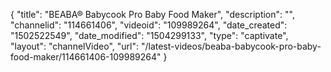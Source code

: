 {
    "title": "BEABA&reg; Babycook Pro Baby Food Maker",
    "description": "",
    "channelid": "114661406",
    "videoid": "109989264",
    "date_created": "1502522549",
    "date_modified": "1504299133",
    "type": "captivate",
    "layout": "channelVideo",
    "url": "\/latest-videos\/beaba-babycook-pro-baby-food-maker\/114661406-109989264"
}